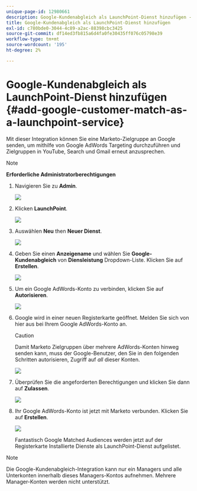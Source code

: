 ```yaml
---
unique-page-id: 12980661
description: Google-Kundenabgleich als LaunchPoint-Dienst hinzufügen - Marketo Docs - Produktdokumentation
title: Google-Kundenabgleich als LaunchPoint-Dienst hinzufügen
exl-id: c780bde0-3044-4c89-a2ac-88398cbc3425
source-git-commit: df14ed3fb815a6d4fa0fe30435ff076c05798e39
workflow-type: tm+mt
source-wordcount: '195'
ht-degree: 2%

---
```


# Google-Kundenabgleich als LaunchPoint-Dienst hinzufügen {#add-google-customer-match-as-a-launchpoint-service}

Mit dieser Integration können Sie eine Marketo-Zielgruppe an Google senden, um mithilfe von Google AdWords Targeting durchzuführen und Zielgruppen in YouTube, Search und Gmail erneut anzusprechen.

>[!NOTE]
>
>**Erforderliche Administratorberechtigungen**

1. Navigieren Sie zu **Admin**.

   ![](assets/admin.png)

1. Klicken **LaunchPoint**.

   ![](assets/image2014-12-5-14-3a35-3a27.png)

1. Auswählen **Neu** then **Neuer Dienst**.

   ![](assets/image2014-12-5-14-3a37-3a33.png)

1. Geben Sie einen **Anzeigename** und wählen Sie **Google-Kundenabgleich** von **Diensleistung** Dropdown-Liste. Klicken Sie auf **Erstellen**.

   ![](assets/chooseservice.png)

1. Um ein Google AdWords-Konto zu verbinden, klicken Sie auf **Autorisieren**.

   ![](assets/authorizeaccount-1.png)

1. Google wird in einer neuen Registerkarte geöffnet. Melden Sie sich von hier aus bei Ihrem Google AdWords-Konto an.

   >[!CAUTION]
   >
   >Damit Marketo Zielgruppen über mehrere AdWords-Konten hinweg senden kann, muss der Google-Benutzer, den Sie in den folgenden Schritten autorisieren, Zugriff auf _all_ dieser Konten.

   ![](assets/chooseaccount.png)

1. Überprüfen Sie die angeforderten Berechtigungen und klicken Sie dann auf **Zulassen**.

   ![](assets/reviewpermissions.png)

1. Ihr Google AdWords-Konto ist jetzt mit Marketo verbunden. Klicken Sie auf **Erstellen**.

   ![](assets/authorizesuccess.png)

   Fantastisch Google Matched Audiences werden jetzt auf der Registerkarte Installierte Dienste als LaunchPoint-Dienst aufgelistet.

>[!NOTE]
>
>Die Google-Kundenabgleich-Integration kann nur ein Managers und alle Unterkonten innerhalb dieses Managers-Kontos aufnehmen. Mehrere Manager-Konten werden nicht unterstützt.

